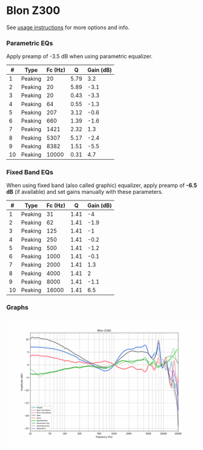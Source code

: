 # Blon Z300
See [usage instructions](https://github.com/jaakkopasanen/AutoEq#usage) for more options and info.

### Parametric EQs
Apply preamp of -3.5 dB when using parametric equalizer.

|   # | Type    |   Fc (Hz) |    Q |   Gain (dB) |
|-----|---------|-----------|------|-------------|
|   1 | Peaking |        20 | 5.79 |         3.2 |
|   2 | Peaking |        20 | 5.89 |        -3.1 |
|   3 | Peaking |        20 | 0.43 |        -3.3 |
|   4 | Peaking |        64 | 0.55 |        -1.3 |
|   5 | Peaking |       207 | 3.12 |        -0.6 |
|   6 | Peaking |       660 | 1.39 |        -1.6 |
|   7 | Peaking |      1421 | 2.32 |         1.3 |
|   8 | Peaking |      5307 | 5.17 |        -2.4 |
|   9 | Peaking |      8382 | 1.51 |        -5.5 |
|  10 | Peaking |     10000 | 0.31 |         4.7 |

### Fixed Band EQs
When using fixed band (also called graphic) equalizer, apply preamp of **-6.5 dB** (if available) and set gains manually with these parameters.

|   # | Type    |   Fc (Hz) |    Q |   Gain (dB) |
|-----|---------|-----------|------|-------------|
|   1 | Peaking |        31 | 1.41 |        -4   |
|   2 | Peaking |        62 | 1.41 |        -1.9 |
|   3 | Peaking |       125 | 1.41 |        -1   |
|   4 | Peaking |       250 | 1.41 |        -0.2 |
|   5 | Peaking |       500 | 1.41 |        -1.2 |
|   6 | Peaking |      1000 | 1.41 |        -0.1 |
|   7 | Peaking |      2000 | 1.41 |         1.3 |
|   8 | Peaking |      4000 | 1.41 |         2   |
|   9 | Peaking |      8000 | 1.41 |        -1.1 |
|  10 | Peaking |     16000 | 1.41 |         6.5 |

### Graphs
![](./Blon%20Z300.png)
